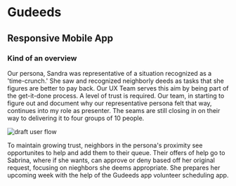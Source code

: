 # Gudeeds

## Responsive Mobile App

### Kind of an overview

Our persona, Sandra was representative of a situation recognized as a 'time-crunch.' She saw and recognized neighborly deeds as tasks that she figures are better to pay back.  Our UX Team serves this aim by being part of the get-it-done process.  A level of trust is required. Our team, in starting to figure out and document why our representative persona felt that way, continues into my role as presenter.  The seams are still closing in on their way to delivering it to four groups of 10 people.

![draft user flow](https://cdn.jsdelivr.net/gh/renepacchaux/gudeeds-responsive-mobile-app@assets/figure1.svg)

To maintain growing trust,  neighbors in the persona's proximity see opportunites to help and add them to their queue.  Their offers of help go to Sabrina, where if she wants, can approve or deny based off her original request, focusing on nieghbors she deems appropriate.  She prepares her upcoming week with the help of the Gudeeds app volunteer scheduling app.
